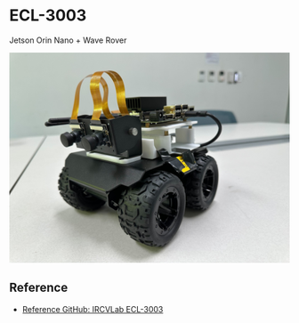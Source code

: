 # ECL-3003
Jetson Orin Nano + Wave Rover

![Wave Rover](Default/Jetson_Orin_Wave_Rover.jpg) 

## Reference
- [Reference GitHub: IRCVLab ECL-3003](https://github.com/IRCVLab/HYU-ECL3003)
